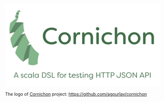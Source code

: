 ![Cornichon Logo](https://raw.githubusercontent.com/OlegIlyenko/cornichon-logo/master/cornichon-share-white-bg.png)


The logo of [Cornichon](https://github.com/agourlay/cornichon) project: https://github.com/agourlay/cornichon